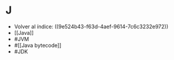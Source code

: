 # J

- Volver al índice: ((9e524b43-f63d-4aef-9614-7c6c3232e972))
- [[Java]]
- #JVM
- #[[Java bytecode]]
- #JDK
